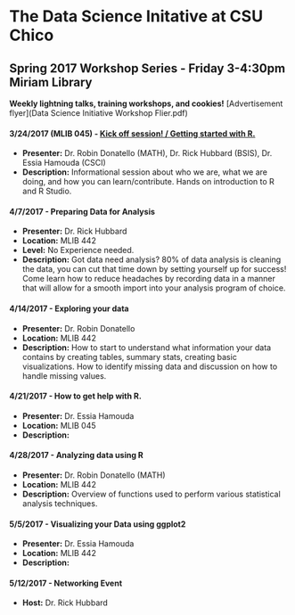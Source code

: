 # The Data Science Initative at CSU Chico

## Spring 2017 Workshop Series - Friday 3-4:30pm Miriam Library

**Weekly lightning talks, training workshops, and cookies!**
[Advertisement flyer](Data Science Initiative Workshop Flier.pdf)

#### 3/24/2017 (MLIB 045) - [Kick off session! / Getting started with R.](materials/2017-03-24.html)
* **Presenter:** Dr. Robin Donatello (MATH), Dr. Rick Hubbard (BSIS), Dr. Essia Hamouda (CSCI)
* **Description:** 	Informational session about who we are, what we are doing, and how you 
can learn/contribute. Hands on introduction to R and R Studio. 


#### 4/7/2017 - Preparing Data for Analysis

* **Presenter:** Dr. Rick Hubbard
* **Location:** MLIB 442
* **Level:** No Experience needed. 
* **Description:** Got data need analysis? 80% of data analysis is cleaning the data, 
you can cut that time down by setting yourself up for success! Come learn how to reduce 
headaches by recording data in a manner that will allow for a smooth import into your 
analysis program of choice. 


#### 4/14/2017 - Exploring your data
* **Presenter:** Dr. Robin Donatello 
* **Location:** MLIB 442
* **Description:** 	How to start to understand what information your data contains by 
creating tables, summary stats, creating basic visualizations. How to identify missing
data and discussion on how to handle missing values. 


#### 4/21/2017	- How to get help with R. 
* **Presenter:** Dr. Essia Hamouda 
* **Location:** MLIB 045
* **Description:** 	


#### 4/28/2017	- Analyzing data using R
* **Presenter:** Dr. Robin Donatello (MATH)
* **Location:** MLIB 442
* **Description:** 	Overview of functions used to perform various statistical analysis techniques.


#### 5/5/2017	- Visualizing your Data using ggplot2
* **Presenter:** Dr. Essia Hamouda 
* **Location:** MLIB 442
* **Description:** 	


#### 5/12/2017 - Networking Event
* **Host:** Dr. Rick Hubbard

